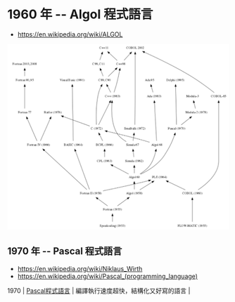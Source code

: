 # 1960 年 -- Algol 程式語言

* https://en.wikipedia.org/wiki/ALGOL

![](./img/AlgolTree.png)


## 1970 年 -- Pascal 程式語言

* https://en.wikipedia.org/wiki/Niklaus_Wirth
* https://en.wikipedia.org/wiki/Pascal_(programming_language)


1970 | [Pascal程式語言](1970-Pascal程式語言.md) | 編譯執行速度超快，結構化又好寫的語言 | 
